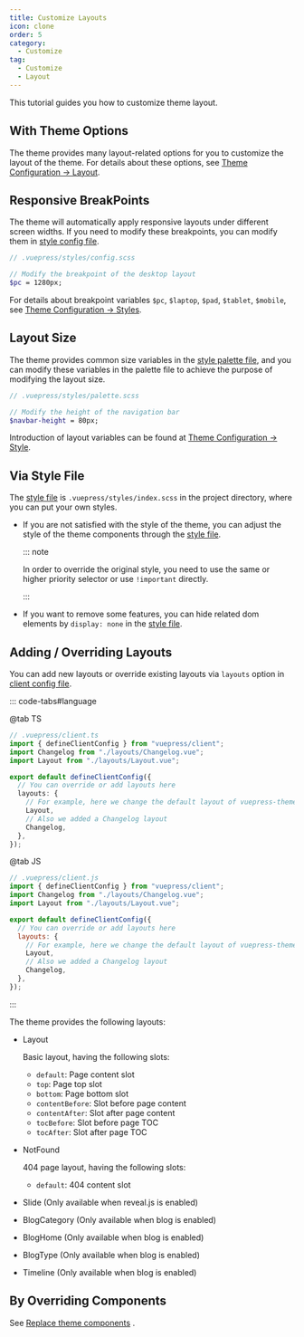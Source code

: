 ```yaml
---
title: Customize Layouts
icon: clone
order: 5
category:
  - Customize
tag:
  - Customize
  - Layout
---
```


This tutorial guides you how to customize theme layout.

<!-- more -->

## With Theme Options

The theme provides many layout-related options for you to customize the layout of the theme. For details about these options, see [Theme Configuration → Layout](../../config/theme/layout.md).

## Responsive BreakPoints

The theme will automatically apply responsive layouts under different screen widths. If you need to modify these breakpoints, you can modify them in [style config file](../../config/style.md#configscss).

```scss
// .vuepress/styles/config.scss

// Modify the breakpoint of the desktop layout
$pc = 1280px;
```

For details about breakpoint variables `$pc`, `$laptop`, `$pad`, `$tablet`, `$mobile`, see [Theme Configuration → Styles](../../config/style.md#configscss).

## Layout Size

The theme provides common size variables in the [style palette file](../../config/style.md#palettescss), and you can modify these variables in the palette file to achieve the purpose of modifying the layout size.

```scss
// .vuepress/styles/palette.scss

// Modify the height of the navigation bar
$navbar-height = 80px;
```

Introduction of layout variables can be found at [Theme Configuration → Style](../../config/style.md#palettescss).

## Via Style File

The [style file](../../config/style.md#indexscss) is `.vuepress/styles/index.scss` in the project directory, where you can put your own styles.

- If you are not satisfied with the style of the theme, you can adjust the style of the theme components through the [style file](../../config/style.md#indexscss).

  ::: note

  In order to override the original style, you need to use the same or higher priority selector or use `!important` directly.

  :::

- If you want to remove some features, you can hide related dom elements by `display: none` in the [style file](../../config/style.md#indexscss).

## Adding / Overriding Layouts

You can add new layouts or override existing layouts via `layouts` option in [client config file](../../cookbook/vuepress/config.md#client-config-file).

<!-- #region layout -->

::: code-tabs#language

@tab TS

```ts
// .vuepress/client.ts
import { defineClientConfig } from "vuepress/client";
import Changelog from "./layouts/Changelog.vue";
import Layout from "./layouts/Layout.vue";

export default defineClientConfig({
  // You can override or add layouts here
  layouts: {
    // For example, here we change the default layout of vuepress-theme-hope to layouts/Layout.vue
    Layout,
    // Also we added a Changelog layout
    Changelog,
  },
});
```

@tab JS

```js
// .vuepress/client.js
import { defineClientConfig } from "vuepress/client";
import Changelog from "./layouts/Changelog.vue";
import Layout from "./layouts/Layout.vue";

export default defineClientConfig({
  // You can override or add layouts here
  layouts: {
    // For example, here we change the default layout of vuepress-theme-hope to layouts/Layout.vue
    Layout,
    // Also we added a Changelog layout
    Changelog,
  },
});
```

:::

<!-- #endregion layout -->

The theme provides the following layouts:

- Layout

  Basic layout, having the following slots:

  - `default`: Page content slot
  - `top`: Page top slot
  - `bottom`: Page bottom slot
  - `contentBefore`: Slot before page content
  - `contentAfter`: Slot after page content
  - `tocBefore`: Slot before page TOC
  - `tocAfter`: Slot after page TOC

- NotFound

  404 page layout, having the following slots:

  - `default`: 404 content slot

- Slide (Only available when reveal.js is enabled)
- BlogCategory (Only available when blog is enabled)
- BlogHome (Only available when blog is enabled)
- BlogType (Only available when blog is enabled)
- Timeline (Only available when blog is enabled)

## By Overriding Components

See [Replace theme components](../advanced/replace.md) .
